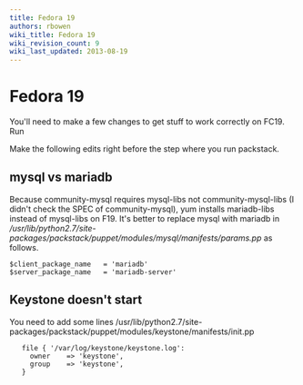 ```yaml
---
title: Fedora 19
authors: rbowen
wiki_title: Fedora 19
wiki_revision_count: 9
wiki_last_updated: 2013-08-19
---
```


# Fedora 19

You'll need to make a few changes to get stuff to work correctly on FC19. Run

Make the following edits right before the step where you run packstack.

## mysql vs mariadb

Because community-mysql requires mysql-libs not community-mysql-libs (I didn't check the SPEC of community-mysql), yum installs mariadb-libs instead of mysql-libs on F19. It's better to replace mysql with mariadb in */usr/lib/python2.7/site-packages/packstack/puppet/modules/mysql/manifests/params.pp* as follows.

    $client_package_name   = 'mariadb'
    $server_package_name   = 'mariadb-server'

## Keystone doesn't start

You need to add some lines /usr/lib/python2.7/site-packages/packstack/puppet/modules/keystone/manifests/init.pp

       file { '/var/log/keystone/keystone.log':
         owner    => 'keystone',
         group    => 'keystone',
       }
